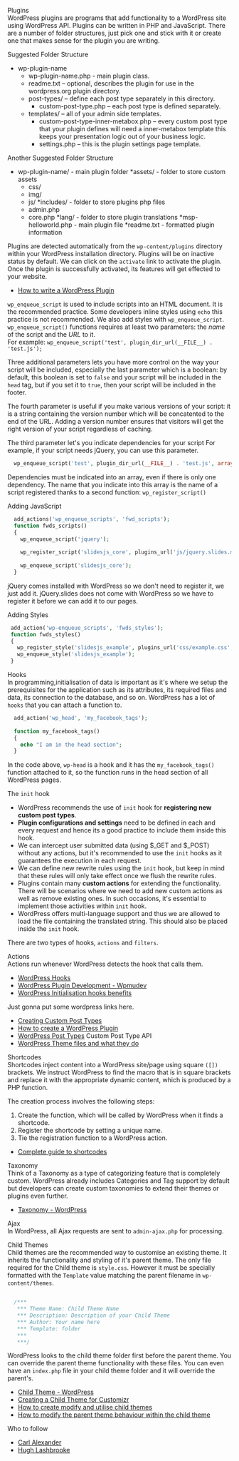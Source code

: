 Plugins  
WordPress plugins are programs that add functionality to a WordPress site using WordPress API. Plugins can be written in PHP and JavaScript. There are a number of folder structures, just pick one and stick with it or create one that makes sense for the plugin you are writing.     

Suggested Folder Structure  
* wp-plugin-name
  * wp-plugin-name.php - main plugin class.
  * readme.txt – optional, describes the plugin for use in the wordpress.org plugin directory.
  * post-types/ – define each post type separately in this directory.
    * custom-post-type.php – each post type is defined separately.
  * templates/ – all of your admin side templates.
    * custom-post-type-inner-metabox.php – every custom post type that your plugin defines will need a inner-metabox template this keeps your presentation logic out of your business logic.
    * settings.php – this is the plugin settings page template.
  
Another Suggested Folder Structure
* wp-plugin-name/ - main plugin folder
  *assets/ - folder to store custom assets
    * css/
    * img/
    * js/
  *includes/ - folder to store plugins php files
    * admin.php
    * core.php
  *lang/ - folder to store plugin translations
  *msp-helloworld.php - main plugin file
  *readme.txt  - formatted plugin information


Plugins are detected automatically from the `wp-content/plugins` directory within your WordPress installation directory. Plugins will be on inactive status by default. We can click on the `activate` link to activate the plugin. Once the plugin is successfully activated, its features will get effected to your website.   

* [How to write a WordPress Plugin](http://www.yaconiello.com/blog/how-to-write-wordpress-plugin/)

`wp_enqueue_script` is used to include scripts into an HTML document. It is the recommended practice. Some developers inline styles using `echo` this practice is not recommended. We also add styles with `wp_enqueue_script`.   
`wp_enqueue_script()` functions requires at least two parameters: the _name_ of the script and the _URL_ to it.  
For example: `wp_enqueue_script('test', plugin_dir_url(__FILE__) . 'test.js');`

Three additional parameters lets you have more control on the way your script will be included, especially the last parameter which is a boolean: by default, this boolean is set to `false` and your script will be included in the `head` tag, but if you set it to `true`, then your script will be included in the footer.

The fourth parameter is useful if you make various versions of your script: it is a string containing the version number which will be concatented to the end of the URL. Adding a version number ensures that visitors will get the right version of your script regardless of caching.

The third parameter let's you indicate dependencies for your script For example, if your script needs jQuery, you can use this parameter.

```php 
  wp_enqueue_script('test', plugin_dir_url(__FILE__) . 'test.js', array('jquery')); 
```

Dependencies must be indicated into an array, even if there is only one dependency. The name that you indicate into this array is the name of a script registered thanks to a second function: `wp_register_script()`

Adding JavaScript

```php
  add_actions('wp_enqueue_scripts', 'fwd_scripts');
  function fwds_scripts()
  {
    wp_enqueue_script('jquery');
    
    wp_register_script('slidesjs_core', plugins_url('js/jquery.slides.min.js',__FILE__), array("jquery"));
    
    wp_enqueue_script('slidesjs_core');
  }
```

jQuery comes installed with WordPress so we don't need to register it, we just add it. jQuery.slides does not come with WordPress so we have to register it before we can add it to our pages.

Adding Styles

```php
 add_action('wp-enqueue_scripts', 'fwds_styles');
 function fwds_styles()
 {
   wp_register_style('slidesjs_example', plugins_url('css/example.css', __FILE__));
   wp_enqueue_style('slidesjs_example');
 }
```

Hooks  
In programming,initialisation of data is important as it's where we setup the prerequisites for the application such as its attributes, its required files and data, its connection to the database, and so on. WordPress has a lot of `hooks` that you can attach a function to. 

```php
  add_action('wp_head', 'my_facebook_tags');
  
  function my_facebook_tags()
  {
    echo "I am in the head section";
  }
```

In the code above, `wp-head` is a hook and it has the `my_facebook_tags()` function attached to it, so the function runs in the head section of all WordPress pages.

The `init` hook
* WordPress recommends the use of `init` hook for **registering new custom post types**.
* **Plugin configurations and settings** need to be defined in each and every request and hence its a good practice to include them inside this hook.
* We can intercept user submitted data (using $_GET and $_POST) without any actions, but it's recommended to use the `init` hooks as it guarantees the execution in each request.
* We can define new rewrite rules using the `init` hook, but keep in mind that these rules will only take effect once we flush the rewrite rules.
* Plugins contain many **custom actions** for extending the functionality. There will be scenarios where we need to add new custom actions as well as remove existing ones. In such occasions, it's essential to implement those activities within `init` hook.
* WordPress offers multi-language support and thus we are allowed to load the file containing the translated string. This should also be placed inside the `init` hook.


There are two types of hooks, `actions` and `filters`. 

Actions  
Actions run whenever WordPress detects the hook that calls them.

* [WordPress Hooks](https://premium.wpmudev.org/blog/wordpress-hooks/)
* [WordPress Plugin Development - Wpmudev](https://premium.wpmudev.org/blog/wordpress-plugin-development-guide/)
* [WordPress Initialisation hooks benefits](https://code.tutsplus.com/articles/wordpress-initialization-hooks-benefits-and-common-mistakes--wp-34427)


Just gonna put some wordpress links here.
* [Creating Custom Post Types](https://www.elegantthemes.com/blog/tips-tricks/creating-custom-post-types-in-wordpress) 
* [How to create a WordPress Plugin](https://www.elegantthemes.com/blog/tips-tricks/how-to-create-a-wordpress-plugin)
* [WordPress Post Types](https://codex.wordpress.org/Post_Types) Custom Post Type API  
* [WordPress Theme files and what they do](https://www.doitwithwp.com/rundown-wordpress-theme-files-what-they-do/)

Shortcodes  
Shortcodes inject content into a WordPress site/page using square `([])` brackets. We instruct WordPress to find the macro that is in square brackets and replace it with the appropriate dynamic content, which is produced by a PHP function.

The creation process involves the following steps:
1. Create the function, which will be called by WordPress when it finds a shortcode.
2. Register the shortcode by setting a unique name.
3. Tie the registration function to a WordPress action.

* [Complete guide to shortcodes](https://www.smashingmagazine.com/2012/05/wordpress-shortcodes-complete-guide/)

Taxonomy  
Think of a Taxonomy as a type of categorizing feature that is completely custom. WordPress already includes Categories and Tag support by default but developers can create custom taxonomies to extend their themes or plugins even further.
* [Taxonomy - WordPress](https://codex.wordpress.org/Taxonomies)  

Ajax  
In WordPress, all Ajax requests are sent to `admin-ajax.php` for processing.

Child Themes       
Child themes are the recommended way to customise an existing theme. It inherits the functionality and styling of it's parent theme. The only file required for the Child theme is `style.css`. However it must be specially formatted with the `Template` value matching the parent filename in `wp-content/themes`.

```css

  /***
   *** Theme Name: Child Theme Name
   *** Description: Description of your Child Theme
   *** Author: Your name here
   *** Template: folder
   ***
   ***/
```
WordPress looks to the child theme folder first before the parent theme. You can override the parent theme functionality with these files. You can even have an `index.php` file in your child theme folder and it will override the parent's.  
* [Child Theme - WordPress](https://codex.wordpress.org/Child_Themes)  
* [Creating a Child Theme for Customizr](http://docs.presscustomizr.com/article/24-creating-a-child-theme-for-customizr)  
* [How to create modify and utilise child themes](https://www.doitwithwp.com/what-why-how-child-themes-wordpress/)
* [How to modify the parent theme behaviour within the child theme](https://code.tutsplus.com/articles/how-to-modify-the-parent-theme-behavior-within-the-child-theme--wp-31006)  

Who to follow
* [Carl Alexander](https://carlalexander.ca)
* [Hugh Lashbrooke](https://hughlashbrooke.com/)
